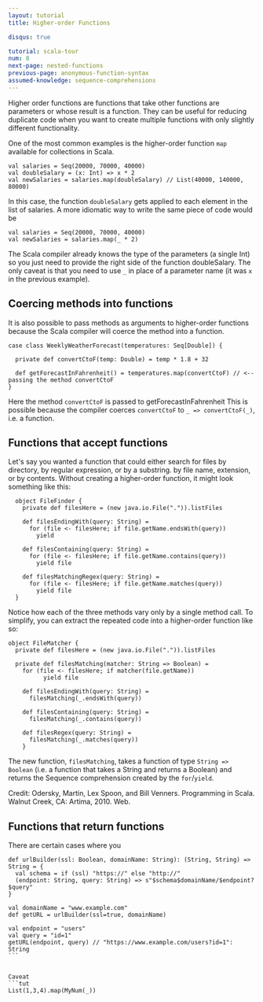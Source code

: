 ```yaml
---
layout: tutorial
title: Higher-order Functions

disqus: true

tutorial: scala-tour
num: 8
next-page: nested-functions
previous-page: anonymous-function-syntax
assumed-knowledge: sequence-comprehensions
---
```


Higher order functions are functions that take other functions are parameters
or whose result is a function. They can be useful for reducing duplicate code
when you want to create multiple functions with only slightly different functionality.

One of the most common examples is the higher-order
function `map` available for collections in Scala.
```tut
val salaries = Seq(20000, 70000, 40000)
val doubleSalary = (x: Int) => x * 2
val newSalaries = salaries.map(doubleSalary) // List(40000, 140000, 80000)
```
In this case, the function `doubleSalary` gets applied to each element in the
list of salaries. A more idiomatic way to write the same piece of code would be

```tut
val salaries = Seq(20000, 70000, 40000)
val newSalaries = salaries.map(_ * 2)
```
The Scala compiler already knows the type of the parameters (a single Int) so
you just need to provide the right side of the function doubleSalary. The only
caveat is that you need to use `_` in place of a parameter name (it was `x` in
the previous example).

## Coercing methods into functions
It is also possible to pass methods as arguments to higher-order functions because
the Scala compiler will coerce the method into a function.
```
case class WeeklyWeatherForecast(temperatures: Seq[Double]) {

  private def convertCtoF(temp: Double) = temp * 1.8 + 32

  def getForecastInFahrenheit() = temperatures.map(convertCtoF) // <-- passing the method convertCtoF
}
```
Here the method `convertCtoF` is passed to getForecastInFahrenheit  This is possible because the compiler coerces `convertCtoF` to `_ => convertCtoF(_)`, i.e. a function.

## Functions that accept functions
Let's say you wanted a function that could either search for files by directory,
by regular expression, or by a substring.
by file name, extension, or by contents. Without creating a higher-order function,
it might look something like this:

```tut
  object FileFinder {
    private def filesHere = (new java.io.File(".")).listFiles

    def filesEndingWith(query: String) =
      for (file <- filesHere; if file.getName.endsWith(query))
        yield

    def filesContaining(query: String) =
      for (file <- filesHere; if file.getName.contains(query))
        yield file

    def filesMatchingRegex(query: String) =
      for (file <- filesHere; if file.getName.matches(query))
        yield file
  }
```

Notice how each of the three methods vary only by a single method call. To simplify,
you can extract the repeated code into a higher-order function like so:

```tut
object FileMatcher {
  private def filesHere = (new java.io.File(".")).listFiles

  private def filesMatching(matcher: String => Boolean) =
    for (file <- filesHere; if matcher(file.getName))
          yield file

    def filesEndingWith(query: String) =
      filesMatching(_.endsWith(query))

    def filesContaining(query: String) =
      filesMatching(_.contains(query))

    def filesRegex(query: String) =
      filesMatching(_.matches(query))
    }
```

The new function, `filesMatching`, takes a function of type `String => Boolean`
(i.e. a function that takes a String and returns a Boolean) and returns the Sequence comprehension
created by the `for`/`yield`.

Credit: Odersky, Martin, Lex Spoon, and Bill Venners. Programming in Scala. Walnut Creek, CA: Artima, 2010. Web.

## Functions that return functions
There are certain cases where you
```tut
def urlBuilder(ssl: Boolean, domainName: String): (String, String) => String = {
  val schema = if (ssl) "https://" else "http://"
  (endpoint: String, query: String) => s"$schema$domainName/$endpoint?$query"
}
​
val domainName = "www.example.com"
def getURL = urlBuilder(ssl=true, domainName)
​
val endpoint = "users"
val query = "id=1"
getURL(endpoint, query) // "https://www.example.com/users?id=1": String
​```


Caveat
```tut
List(1,3,4).map(MyNum(_))
```
